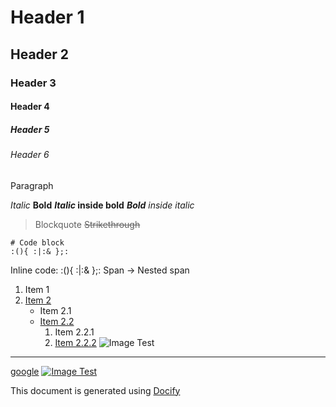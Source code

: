 Header 1
====================
Header 2
--------------------
### Header 3
#### Header 4
##### Header 5
###### Header 6
Paragraph

*Italic*
**Bold**
***Italic* inside bold**
***Bold** inside italic*
> Blockquote
~~Strikethrough~~
```
# Code block
:(){ :|:& };:
```
Inline code: :(){ :|:& };:
Span -> Nested span
1. Item 1
2. [Item 2](#)
   * Item 2.1
   * [Item 2.2](#)
      1. Item 2.2.1
      2. [Item 2.2.2](#)
![Image Test](https://img.shields.io/badge/docify-image_test-green.svg)
--------------------------------------------------
[google](https://google.com)
[![Image Test](https://img.shields.io/badge/docify-image_test-green.svg)](https://img.shields.io/badge/docify-image_test-green.svg)


This document is generated using [Docify](https://github.com/rapidstack/docify)

